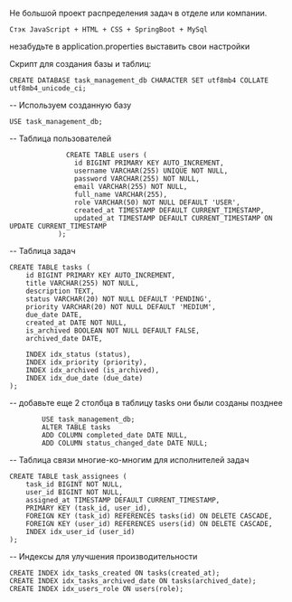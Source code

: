 Не большой проект распределения задач в отделе или компании. 

    Стэк JavaScript + HTML + CSS + SpringBoot + MySql

незабудьте в application.properties выставить свои настройки

Скрипт для создания базы и таблиц:


    CREATE DATABASE task_management_db CHARACTER SET utf8mb4 COLLATE utf8mb4_unicode_ci;


-- Используем созданную базу

    USE task_management_db;


-- Таблица пользователей

                  CREATE TABLE users (
                    id BIGINT PRIMARY KEY AUTO_INCREMENT,
                    username VARCHAR(255) UNIQUE NOT NULL,
                    password VARCHAR(255) NOT NULL,
                    email VARCHAR(255) NOT NULL,
                    full_name VARCHAR(255),
                    role VARCHAR(50) NOT NULL DEFAULT 'USER',
                    created_at TIMESTAMP DEFAULT CURRENT_TIMESTAMP,
                    updated_at TIMESTAMP DEFAULT CURRENT_TIMESTAMP ON UPDATE CURRENT_TIMESTAMP
                );

-- Таблица задач

    CREATE TABLE tasks (
        id BIGINT PRIMARY KEY AUTO_INCREMENT,
        title VARCHAR(255) NOT NULL,
        description TEXT,
        status VARCHAR(20) NOT NULL DEFAULT 'PENDING',
        priority VARCHAR(20) NOT NULL DEFAULT 'MEDIUM',
        due_date DATE,
        created_at DATE NOT NULL,
        is_archived BOOLEAN NOT NULL DEFAULT FALSE,
        archived_date DATE,
        
        INDEX idx_status (status),
        INDEX idx_priority (priority),
        INDEX idx_archived (is_archived),
        INDEX idx_due_date (due_date)
    );
    
-- добавьте еще 2 столбца в таблицу tasks они были созданы позднее

            USE task_management_db;
            ALTER TABLE tasks 
            ADD COLUMN completed_date DATE NULL,
            ADD COLUMN status_changed_date DATE NULL;
    

-- Таблица связи многие-ко-многим для исполнителей задач

    CREATE TABLE task_assignees (
        task_id BIGINT NOT NULL,
        user_id BIGINT NOT NULL,
        assigned_at TIMESTAMP DEFAULT CURRENT_TIMESTAMP,
        PRIMARY KEY (task_id, user_id),
        FOREIGN KEY (task_id) REFERENCES tasks(id) ON DELETE CASCADE,
        FOREIGN KEY (user_id) REFERENCES users(id) ON DELETE CASCADE,
        INDEX idx_user_id (user_id)
    );

-- Индексы для улучшения производительности

    CREATE INDEX idx_tasks_created ON tasks(created_at);
    CREATE INDEX idx_tasks_archived_date ON tasks(archived_date);
    CREATE INDEX idx_users_role ON users(role);
